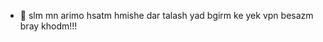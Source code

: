 - 👀 slm mn arimo hsatm hmishe dar talash yad bgirm ke yek vpn besazm bray khodm!!!

<!---
arimoem/arimoem is a ✨ special ✨ repository because its `README.md` (this file) appears on your GitHub profile.
You can click the Preview link to take a look at your changes.
--->
